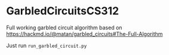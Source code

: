 # GarbledCircuitsCS312

Full working garbled circuit algorithm based on https://hackmd.io/@matan/garbled_circuits#The-Full-Algorithm

Just run `run_garbled_circuit.py`